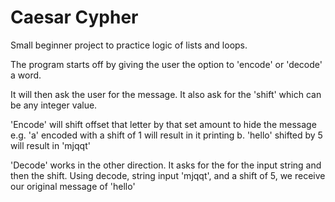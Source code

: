 # Caesar Cypher
 Small beginner project to practice logic of lists and loops.

 The program starts off by giving the user the option to 'encode' or 'decode' a word.

 It will then ask the user for the message. It also ask for the 'shift' which can be any integer value.

 'Encode' will shift offset that letter by that set amount to hide the message e.g. 'a' encoded with a shift of 1 will result in it printing b. 'hello' shifted by 5 will result in 'mjqqt'

 'Decode' works in the other direction. It asks for the for the input string and then the shift. Using decode, string input 'mjqqt', and a shift of 5, we receive our original message of 'hello'
